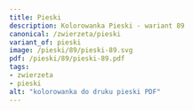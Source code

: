 ```yaml
---
title: Pieski
description: Kolorowanka Pieski - wariant 89
canonical: /zwierzeta/pieski
variant_of: pieski
image: /pieski/89/pieski-89.svg
pdf: /pieski/89/pieski-89.pdf
tags:
- zwierzeta
- pieski
alt: "kolorowanka do druku pieski PDF"
---
```

